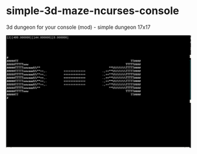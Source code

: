 # simple-3d-maze-ncurses-console
3d dungeon for your console (mod) - simple dungeon 17x17


![](https://github.com/spartrekus/simple-3d-maze-ncurses-console/blob/master/3dmaze4console-1.png)



